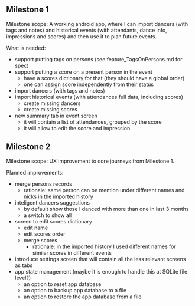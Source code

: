 
## Milestone 1

Milestone scope:
A working android app, where I can import dancers (with tags and notes) and historical events (with attendants, dance info, impressions and scores)
and then use it to plan future events.

What is needed:
- support putting tags on persons (see feature_TagsOnPersons.md for spec)
- support putting a score on a present person in the event
  - have a scores dictionary for that (they should have a global order)
  - one can assign score independently from their status
- import dancers (with tags and notes)
- import historical events (with attendances full data, including scores)
  - create missing dancers
  - create missing scores
- new summary tab in event screen
  - it will contain a list of attendances, grouped by the score
  - it will allow to edit the score and impression

## Milestone 2

Milestone scope:
UX improvement to core journeys from Milestone 1.

Planned improvements:
- merge persons records
  - rationale: same person can be mention under different names and nicks in the imported history
- inteligent dancers suggestions
  - by default show those I danced with more than one in last 3 months
  - a switch to show all
- screen to edit scores dictionary
  - edit name
  - edit scores order
  - merge scores
    - rationale: in the imported history I used different names for similar scores in different events
- introduce settings screen that will contain all the less relevant screens as tabs
- app state management (maybe it is enough to handle this at SQLite file level?)
  - an option to reset app database
  - an option to backup app database to a file
  - an option to restore the app database from a file